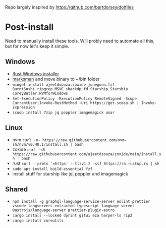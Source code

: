 Repo largely inspired by https://github.com/bartdorsey/dotfiles

# Post-install
Need to manually install these tools. Will probly need to automate all this, but for now let's keep it simple.
## Windows
- [Rust Windows installer](https://static.rust-lang.org/rustup/dist/x86_64-pc-windows-msvc/rustup-init.exe)
- [marksman](https://github.com/artempyanykh/marksman/releases) and move binary to ~/bin folder
- `winget install ajeetdsouza.zoxide junegunn.fzf BurntSushi.ripgrep.MSVC sharkdp.fd Starship.Starship CoreyButler.NVMforWindows`
- `Set-ExecutionPolicy -ExecutionPolicy RemoteSigned -Scope CurrentUser;Invoke-RestMethod -Uri https://get.scoop.sh | Invoke-Expression` 
- `scoop install 7zip jq poppler imagemagick unar`

## Linux
- nvm `curl -o- https://raw.githubusercontent.com/nvm-sh/nvm/v0.40.1/install.sh | bash`
- zoxide `curl -sS https://raw.githubusercontent.com/ajeetdsouza/zoxide/main/install.sh | bash`
- rust `curl --proto '=https' --tlsv1.2 -ssf https://sh.rustup.rs | sh`
- `sudo apt install build-essential fzf`
- install stuff for starship like jq, poppler and imagemagick

## Shared
- `npm install -g graphql-language-service-server eslint prettier vscode-langservers-extracted typescript-language-server @astrojs/language-server prettier-plugin-astro`
- `cargo install --locked dprint gitui eza harper-ls rip2`
- `cargo install coreutils`
